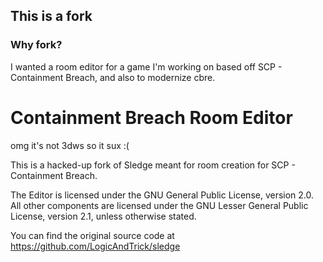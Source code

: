 ## This is a fork

### Why fork?

I wanted a room editor for a game I'm working on based off SCP - Containment Breach, and also to modernize cbre.

Containment Breach Room Editor
======

omg it's not 3dws so it sux :(

This is a hacked-up fork of Sledge meant for room creation for SCP - Containment Breach.

The Editor is licensed under the GNU General Public License, version 2.0.
All other components are licensed under the GNU Lesser General Public License, version 2.1, unless otherwise stated.

You can find the original source code at https://github.com/LogicAndTrick/sledge

